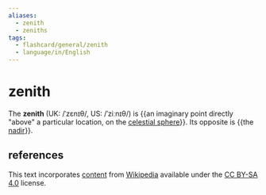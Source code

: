 ```yaml
---
aliases:
  - zenith
  - zeniths
tags:
  - flashcard/general/zenith
  - language/in/English
---
```


# zenith

The __zenith__ (UK: /ˈzɛnɪθ/, US: /ˈziːnɪθ/) is {{an imaginary point directly "above" a particular location, on the [celestial sphere](celestial%20sphre.md)}}. Its opposite is {{the [nadir](nadir.md)}}.

## references

This text incorporates [content](https://en.wikipedia.org/wiki/zenith) from [Wikipedia](Wikipedia.md) available under the [CC BY-SA 4.0](https://creativecommons.org/licenses/by-sa/4.0/) license.
